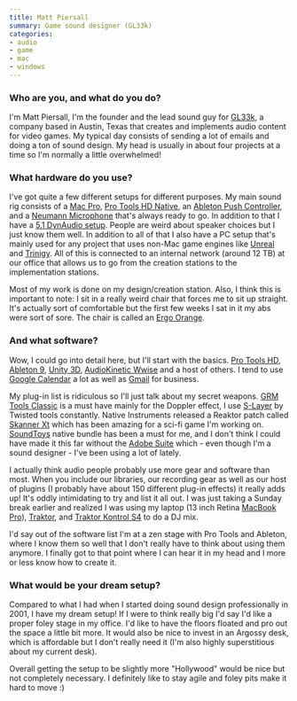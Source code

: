 ```yaml
---
title: Matt Piersall
summary: Game sound designer (GL33k)
categories:
- audio
- game
- mac
- windows
---
```


### Who are you, and what do you do?

I'm Matt Piersall, I'm the founder and the lead sound guy for [GL33k](http://gl33k.com/ "The GL33k website."), a company based in Austin, Texas that creates and implements audio content for video games. My typical day consists of sending a lot of emails and doing a ton of sound design. My head is usually in about four projects at a time so I'm normally a little overwhelmed!

### What hardware do you use?

I've got quite a few different setups for different purposes. My main sound rig consists of a [Mac Pro][mac-pro], [Pro Tools HD Native][pro-tools-hd-native], an [Ableton Push Controller][push], and a [Neumann Microphone][tlm-103] that's always ready to go. In addition to that I have a [5.1 DynAudio setup][bm5a-mkii]. People are weird about speaker choices but I just know them well. In addition to all of that I also have a PC setup that's mainly used for any project that uses non-Mac game engines like [Unreal][unreal-engine] and [Trinigy][vision]. All of this is connected to an internal network (around 12 TB) at our office that allows us to go from the creation stations to the implementation stations.

Most of my work is done on my design/creation station. Also, I think this is important to note: I sit in a really weird chair that forces me to sit up straight. It's actually sort of comfortable but the first few weeks I sat in it my abs were sort of sore. The chair is called an [Ergo Orange][ergoergo].

### And what software?

Wow, I could go into detail here, but I'll start with the basics. [Pro Tools HD][pro-tools-hd], [Ableton 9][live], [Unity 3D][unity], [AudioKinetic Wwise][wwise] and a host of others. I tend to use [Google Calendar][google-calendar] a lot as well as [Gmail][] for business.

My plug-in list is ridiculous so I'll just talk about my secret weapons. [GRM Tools Classic][grm-tools-classic] is a must have mainly for the Doppler effect, I use [S-Layer][] by Twisted tools constantly. Native Instruments released a Reaktor patch called [Skanner Xt][skanner-xt] which has been amazing for a sci-fi game I'm working on. [SoundToys][] native bundle has been a must for me, and I don't think I could have made it this far without the [Adobe Suite][creative-suite] which - even though I'm a sound designer - I've been using a lot of lately.

I actually think audio people probably use more gear and software than most. When you include our libraries, our recording gear as well as our host of plugins (I probably have about 150 different plug-in effects) it really adds up! It's oddly intimidating to try and list it all out. I was just taking a Sunday break earlier and realized I was using my laptop (13 inch Retina [MacBook Pro][macbook-pro]), [Traktor][traktor-pro], and [Traktor Kontrol S4][traktor-kontrol-s4] to do a DJ mix.

I'd say out of the software list I'm at a zen stage with Pro Tools and Ableton, where I know them so well that I don't really have to think about using them anymore. I finally got to that point where I can hear it in my head and I more or less know how to create it.

### What would be your dream setup?

Compared to what I had when I started doing sound design professionally in 2001, I have my dream setup! If I were to think really big I'd say I'd like a proper foley stage in my office. I'd like to have the floors floated and pro out the space a little bit more. It would also be nice to invest in an Argossy desk, which is affordable but I don't really need it (I'm also highly superstitious about my current desk).

Overall getting the setup to be slightly more "Hollywood" would be nice but not completely necessary. I definitely like to stay agile and foley pits make it hard to move :)

[tlm-103]: http://www.neumann.com/?lang=en&id=current_microphones&cid=tlm103_description "A studio microphone."
[traktor-kontrol-s4]: https://www.native-instruments.com/en/products/traktor/dj-controllers/traktor-kontrol-s4/ "A hardware/software DJ system."
[macbook-pro]: https://www.apple.com/macbook-pro/ "A laptop."
[mac-pro]: https://www.apple.com/mac-pro/ "The Intel-based Mac tower computer."
[ergoergo]: http://www.ergoergo.com/ "A special chair."
[bm5a-mkii]: https://www.amazon.com/Dynaudio-BM5A-mkII-Channel-Monitor/dp/B0050SNCPM "Studio speakers."
[push]: https://www.ableton.com/en/push/ "Unique music-making hardware."
[pro-tools-hd-native]: http://www.avid.com/US/products/Pro-Tools-HD-native "A digital audio workstation."
[unity]: https://unity3d.com/unity/ "A cross-platform game development tool."
[unreal-engine]: https://www.unrealengine.com/what-is-unreal-engine-4 "A 3D game engine."
[google-calendar]: https://en.wikipedia.org/wiki/Google_Calendar "A web-based calendar client."
[grm-tools-classic]: https://www.sweetwater.com/store/detail/GRMToolsRTAS/ "A collection of audio plugins."
[gmail]: https://mail.google.com/mail/ "Web-based email."
[traktor-pro]: https://www.amazon.com/Native-Instruments-17642-TRAKTOR-PRO/dp/B001JD43Z0 "DJ software."
[soundtoys]: http://www.soundtoys.com/ "A collection of audio plugins."
[s-layer]: http://twistedtools.com/shop/reaktor/s-layer/ "An audio plugin for playing with samples."
[skanner-xt]: https://www.native-instruments.com/en/products/komplete/synths/skanner-xt/ "An audio plugin."
[creative-suite]: https://www.adobe.com/creativecloud.html "A collection of design tools."
[vision]: https://en.wikipedia.org/wiki/Vision_(game_engine) "A video game engine."
[live]: https://www.ableton.com/en/live/ "Musical creation software."
[pro-tools-hd]: http://www.avid.com/US/products/family/Pro-Tools/Pro-Tools-HD "Audio studio software."
[wwise]: https://www.audiokinetic.com/products/wwise/ "An audio pipeline and sound engine."
